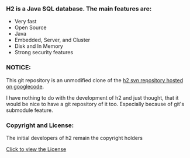 ### H2 is a Java SQL database. The main features are:

-    Very fast
-    Open Source
-    Java
-    Embedded, Server, and Cluster
-    Disk and In Memory
-    Strong security features

### NOTICE:

This git repository is an unmodified clone of the [h2 svn repository
hosted on googlecode](http://code.google.com/p/h2database/).

I have nothing to do with the development of h2 and just thought, that it
would be nice to have a git repository of it too. Especially because of
git's submodule feature.

### Copyright and License:

The initial developers of h2 remain the copyright holders

[Click to view the License](http://www.h2database.com/html/license.html#h2_license)